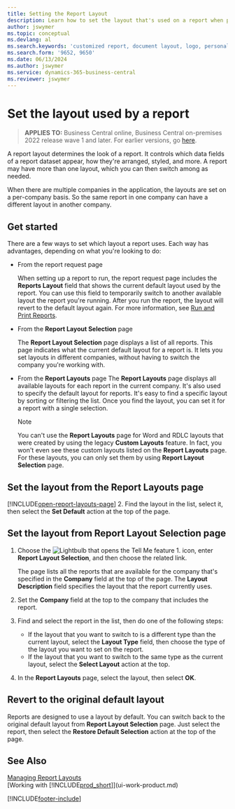 ```yaml
---
title: Setting the Report Layout
description: Learn how to set the layout that's used on a report when previewing and printing.
author: jswymer
ms.topic: conceptual
ms.devlang: al
ms.search.keywords: 'customized report, document layout, logo, personalize'
ms.search.form: '9652, 9650'
ms.date: 06/13/2024
ms.author: jswymer
ms.service: dynamics-365-business-central
ms.reviewer: jswymer
---
```

# Set the layout used by a report

> **APPLIES TO:** Business Central online, Business Central on-premises 2022 release wave 1 and later. For earlier versions, go [here](ui-how-change-layout-currently-used-report.md).

A report layout determines the look of a report. It controls which data fields of a report dataset appear, how they're arranged, styled, and more. A report may have more than one layout, which you can then switch among as needed.

When there are multiple companies in the application, the layouts are set on a per-company basis. So the same report in one company can have a different layout in another company.

## Get started

There are a few ways to set which layout a report uses. Each way has advantages, depending on what you're looking to do: 

- From the report request page

  When setting up a report to run, the report request page includes the **Reports Layout** field that shows the current default layout used by the report. You can use this field to temporarily switch to another available layout the report you're running. After you run the report, the layout will revert to the default layout again. For more information, see [Run and Print Reports](ui-work-report.md#switch-the-report-layout).

- From the **Report Layout Selection** page

  The **Report Layout Selection** page displays a list of all reports. This page indicates what the current default layout for a report is. It lets you set layouts in different companies, without having to switch the company you're working with.

- From the **Report Layouts** page The **Report Layouts** page displays all available layouts for each report in the current company. It's also used to specify the default layout for reports. It's easy to find a specific layout by sorting or filtering the list. Once you find the layout, you can set it for a report with a single selection.

  > [!NOTE]
  > You can't use the **Report Layouts** page for Word and RDLC layouts that were created by using the legacy **Custom Layouts** feature. In fact, you won't even see these custom layouts listed on the **Report Layouts** page. For these layouts, you can only set them by using **Report Layout Selection** page.

## Set the layout from the Report Layouts page

[!INCLUDE[open-report-layouts-page](includes/open-report-layouts-page.md)]
2. Find the layout in the list, select it, then select the **Set Default** action at the top of the page.

## Set the layout from Report Layout Selection page

1. Choose the ![Lightbulb that opens the Tell Me feature 1.](media/ui-search/search_small.png "Tell me what you want to do") icon, enter **Report Layout Selection**, and then choose the related link.
  
   The page lists all the reports that are available for the company that's specified in the **Company** field at the top of the page. The **Layout Description** field specifies the layout that the report currently uses.
2. Set the **Company** field at the top to the company that includes the report.
3. Find and select the report in the list, then do one of the following steps:

   - If the layout that you want to switch to is a different type than the current layout, select the **Layout Type** field, then choose the type of the layout you want to set on the report. 
   - If the layout that you want to switch to the same type as the current layout, select the **Select Layout** action at the top.

4. In the **Report Layouts** page, select the layout, then select **OK**.

## Revert to the original default layout

Reports are designed to use a layout by default. You can switch back to the original default layout from **Report Layout Selection** page. Just select the report, then select the **Restore Default Selection** action at the top of the page.

## See Also

[Managing Report Layouts](ui-manage-report-layouts.md)  
[Working with [!INCLUDE[prod_short](includes/prod_short.md)]](ui-work-product.md)

[!INCLUDE[footer-include](includes/footer-banner.md)]
